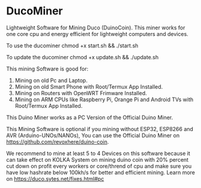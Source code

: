 # DucoMiner
Lightweight Software for Mining Duco (DuinoCoin). This miner works for one core cpu and energy efficient for lightweight computers and devices.

To use the ducominer
chmod +x start.sh && ./start.sh

To update the ducominer
chmod +x update.sh && ./update.sh

This mining Software is good for:

1. Mining on old Pc and Laptop.
2. Mining on old Smart Phone with Root/Termux App Installed.
3. Mining on Routers with OpenWRT Frimware Installed.
4. Mining on ARM CPUs like Raspberry Pi, Orange Pi and Android TVs with Root/Termux App Installed.

This Duino Miner works as a PC Version of the Official Duino Miner.

This Mining Software is optional if you mining without ESP32, ESP8266 and AVR (Arduino-UNOs/NANOs), You can use the Official Duino Miner on https://github.com/revoxhere/duino-coin.

We recommend to mine at least 5 to 4 Devices on this software because it can take effect on KOLKA System on mining duino coin with 20% percent cut down on profit every workers or core/thrend of cpu and make sure you have low hashrate below 100kh/s for better and efficient mining. Learn more on https://duco.sytes.net/fixes.html#pc

